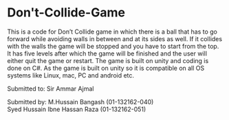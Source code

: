 # Don't-Collide-Game
This is a code for Don’t Collide game in which there is a ball that has to go forward while avoiding walls in between and at its sides as well. If it collides with the walls the game will be stopped and you have to start from the top.
It has five levels after which the game will be finished and the user will either quit the game or restart.
The game is built on unity and coding is done on C#. As the game is built on unity so it is compatible on all OS systems like Linux, mac, PC and android etc.

Submitted to: 
Sir Ammar Ajmal

Submitted by: 
M.Hussain Bangash             (01-132162-040)              
Syed Hussain Ibne Hassan Raza (01-132162-051)
